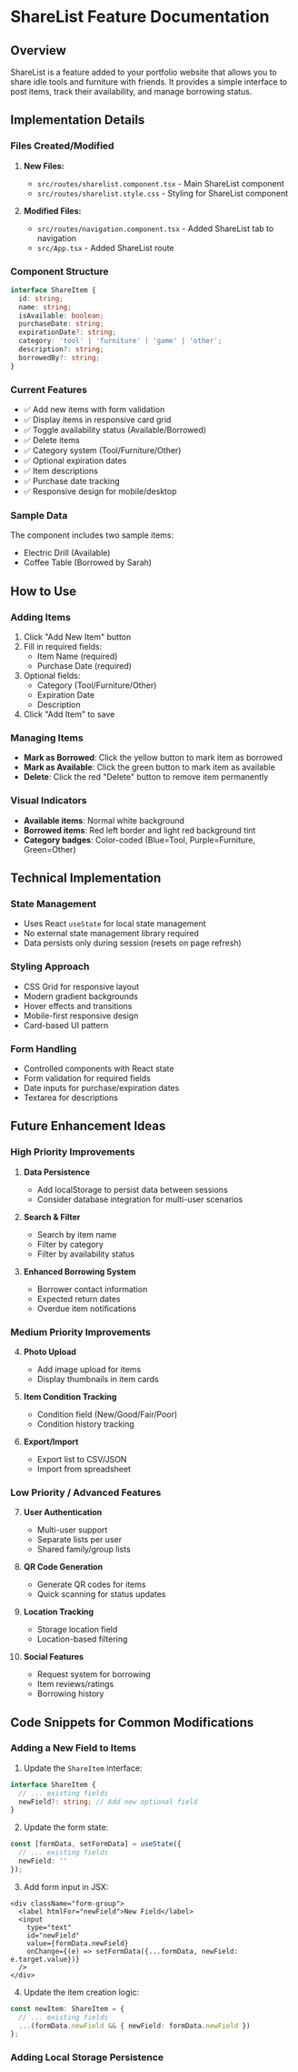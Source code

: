 # ShareList Feature Documentation

## Overview
ShareList is a feature added to your portfolio website that allows you to share idle tools and furniture with friends. It provides a simple interface to post items, track their availability, and manage borrowing status.

## Implementation Details

### Files Created/Modified
1. **New Files:**
   - `src/routes/sharelist.component.tsx` - Main ShareList component
   - `src/routes/sharelist.style.css` - Styling for ShareList component

2. **Modified Files:**
   - `src/routes/navigation.component.tsx` - Added ShareList tab to navigation
   - `src/App.tsx` - Added ShareList route

### Component Structure
```typescript
interface ShareItem {
  id: string;
  name: string;
  isAvailable: boolean;
  purchaseDate: string;
  expirationDate?: string;
  category: 'tool' | 'furniture' | 'game' | 'other';
  description?: string;
  borrowedBy?: string;
}
```

### Current Features
- ✅ Add new items with form validation
- ✅ Display items in responsive card grid
- ✅ Toggle availability status (Available/Borrowed)
- ✅ Delete items
- ✅ Category system (Tool/Furniture/Other)
- ✅ Optional expiration dates
- ✅ Item descriptions
- ✅ Purchase date tracking
- ✅ Responsive design for mobile/desktop

### Sample Data
The component includes two sample items:
- Electric Drill (Available)
- Coffee Table (Borrowed by Sarah)

## How to Use

### Adding Items
1. Click "Add New Item" button
2. Fill in required fields:
   - Item Name (required)
   - Purchase Date (required)
3. Optional fields:
   - Category (Tool/Furniture/Other)
   - Expiration Date
   - Description
4. Click "Add Item" to save

### Managing Items
- **Mark as Borrowed**: Click the yellow button to mark item as borrowed
- **Mark as Available**: Click the green button to mark item as available
- **Delete**: Click the red "Delete" button to remove item permanently

### Visual Indicators
- **Available items**: Normal white background
- **Borrowed items**: Red left border and light red background tint
- **Category badges**: Color-coded (Blue=Tool, Purple=Furniture, Green=Other)

## Technical Implementation

### State Management
- Uses React `useState` for local state management
- No external state management library required
- Data persists only during session (resets on page refresh)

### Styling Approach
- CSS Grid for responsive layout
- Modern gradient backgrounds
- Hover effects and transitions
- Mobile-first responsive design
- Card-based UI pattern

### Form Handling
- Controlled components with React state
- Form validation for required fields
- Date inputs for purchase/expiration dates
- Textarea for descriptions

## Future Enhancement Ideas

### High Priority Improvements
1. **Data Persistence**
   - Add localStorage to persist data between sessions
   - Consider database integration for multi-user scenarios

2. **Search & Filter**
   - Search by item name
   - Filter by category
   - Filter by availability status

3. **Enhanced Borrowing System**
   - Borrower contact information
   - Expected return dates
   - Overdue item notifications

### Medium Priority Improvements
4. **Photo Upload**
   - Add image upload for items
   - Display thumbnails in item cards

5. **Item Condition Tracking**
   - Condition field (New/Good/Fair/Poor)
   - Condition history tracking

6. **Export/Import**
   - Export list to CSV/JSON
   - Import from spreadsheet

### Low Priority / Advanced Features
7. **User Authentication**
   - Multi-user support
   - Separate lists per user
   - Shared family/group lists

8. **QR Code Generation**
   - Generate QR codes for items
   - Quick scanning for status updates

9. **Location Tracking**
   - Storage location field
   - Location-based filtering

10. **Social Features**
    - Request system for borrowing
    - Item reviews/ratings
    - Borrowing history

## Code Snippets for Common Modifications

### Adding a New Field to Items
1. Update the `ShareItem` interface:
```typescript
interface ShareItem {
  // ... existing fields
  newField?: string; // Add new optional field
}
```

2. Update the form state:
```typescript
const [formData, setFormData] = useState({
  // ... existing fields
  newField: ''
});
```

3. Add form input in JSX:
```tsx
<div className="form-group">
  <label htmlFor="newField">New Field</label>
  <input
    type="text"
    id="newField"
    value={formData.newField}
    onChange={(e) => setFormData({...formData, newField: e.target.value})}
  />
</div>
```

4. Update the item creation logic:
```typescript
const newItem: ShareItem = {
  // ... existing fields
  ...(formData.newField && { newField: formData.newField })
};
```

### Adding Local Storage Persistence
```